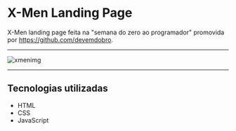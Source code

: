 # X-Men Landing Page

X-Men landing page feita na "semana do zero ao programador" promovida por  https://github.com/devemdobro.

----------

![xmenimg](https://github.com/lorenaterenzi/x-men/assets/131212075/795b45bc-2886-4b72-b8ac-e43dea1e7481)


---

## Tecnologias utilizadas

- HTML
- CSS
- JavaScript
